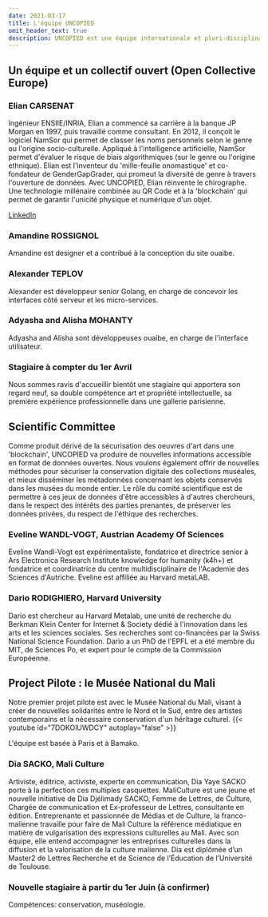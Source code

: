 ```yaml
---
date: 2021-03-17
title: L'équipe UNCOPIED
omit_header_text: true
description: UNCOPIED est une équipe internationale et pluri-disciplinaire. Qui sommes-nous ? 
---
```


## Un équipe et un collectif ouvert (Open Collective Europe)

### Elian CARSENAT
Ingénieur ENSIIE/INRIA, Elian a commencé sa carrière à la banque JP Morgan en 1997, puis travaillé comme consultant. En 2012, il conçoit le logiciel NamSor qui permet de classer les noms personnels selon le genre ou l'origine socio-culturelle. Appliqué à l'intelligence artificielle, NamSor permet d'évaluer le risque de biais algorithmiques (sur le genre ou l'origine ethnique).
Elian est l'inventeur du 'mille-feuille onomastique' et co-fondateur de GenderGapGrader, qui promeut la diversité de genre à travers l'ouverture de données. 
Avec UNCOPIED, Elian réinvente le chirographe. Une technologie millénaire combinée au QR Code et à la 'blockchain' qui permet de garantir l'unicité physique et numérique d'un objet.

[LinkedIn](https://www.linkedin.com/in/eliancarsenat/) 

### Amandine ROSSIGNOL
Amandine est designer et a contribué à la conception du site ouaibe.

### Alexander TEPLOV
Alexander est développeur senior Golang, en charge de concevoir les interfaces côté serveur et les micro-services. 

### Adyasha and Alisha MOHANTY
Adyasha and Alisha sont développeuses ouaibe, en charge de l'interface utilisateur. 

### Stagiaire à compter du 1er Avril
Nous sommes ravis d'accueillir bientôt une stagiaire qui apportera son regard neuf, sa double compétence art et propriété intellectuelle, sa première expérience professionnelle dans une gallerie parisienne.

## Scientific Committee
Comme produit dérivé de la sécurisation des oeuvres d'art dans une 'blockchain', UNCOPIED va produire de nouvelles informations accessible en format de données ouvertes. 
Nous voulons également offrir de nouvelles méthodes pour sécuriser la conservation digitale des collections muséales, et mieux disséminer les métadonnées concernant les objets conservés dans les musées du monde entier. 
Le rôle du comité scientifique est de permettre à ces jeux de données d'être accessibles à d'autres chercheurs, dans le respect des intérêts des parties prenantes, de préserver les données privées, du respect de l'éthique des recherches. 

### Eveline WANDL-VOGT, Austrian Academy Of Sciences
Eveline Wandl-Vogt est expérimentaliste, fondatrice et directrice senior à Ars Electronica Research Institute knowledge for humanity (k4h+) et fondatrice et coordinatrice du centre multidisciplinaire de l'Academie des Sciences d'Autriche. Eveline est affiliée au Harvard metaLAB.

### Dario RODIGHIERO, Harvard University
Dario est chercheur au Harvard Metalab, une unité de recherche du Berkman Klein Center for Internet & Society dédié à l'innovation dans les arts et les sciences sociales. 
Ses recherches sont co-financées par la Swiss National Science Foundation. Dario a un PhD de l'EPFL et a été membre du MIT, de Sciences Po, et expert pour le compte de la Commission Européenne.

## Project Pilote : le Musée National du Mali

Notre premier projet pilote est avec le Musée National du Mali, visant à créer de nouvelles solidarités entre le Nord et le Sud, entre des artistes contemporains et la nécessaire conservation d'un héritage culturel. 
{{< youtube id="7DOKOlUWDCY" autoplay="false" >}}

L'équipe est basée à Paris et à Bamako. 


### Dia SACKO, Mali Culture
Artiviste, éditrice, activiste, experte en communication, Dia Yaye SACKO porte à la perfection ces multiples casquettes. 
MaliCulture est une jeune et nouvelle initiative de Dia Djélimady SACKO, Femme de Lettres, de Culture, Chargée de communication et Ex-professeur de Lettres, consultante en édition. Entreprenante et passionnée de Médias et de Culture, la franco-malienne travaille pour faire de Mali Culture la référence médiatique en matière de vulgarisation des expressions culturelles au Mali. Avec son équipe, elle entend accompagner les entreprises culturelles dans la diffusion et la valorisation de la culture malienne. Dia est diplômée d’un Master2 de Lettres Recherche et de Science de l’Éducation de l’Université de Toulouse.

### Nouvelle stagiaire à partir du 1er Juin (à confirmer)
Compétences: conservation, muséologie.

